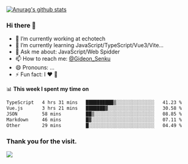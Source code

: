 [![Anurag's github stats](https://github-readme-stats.vercel.app/api?username=gideonsenku)](https://github.com/anuraghazra/github-readme-stats)
### Hi there 👋
- 🔭 I’m currently working at echotech
- 🌱 I’m currently learning JavaScript/TypeScript/Vue3/Vite...
- 💬 Ask me about: JavaScript/Web Spidder 
- 📫 How to reach me: [@Gideon_Senku](https://t.me/Gideon_Senku)
- 😄 Pronouns: ...
- ⚡ Fun fact: I ❤️ 🎵

📊 **This week I spent my time on**
<!--START_SECTION:waka-->

```txt
TypeScript   4 hrs 31 mins   ██████████▒░░░░░░░░░░░░░░   41.23 %
Vue.js       3 hrs 21 mins   ███████▓░░░░░░░░░░░░░░░░░   30.58 %
JSON         58 mins         ██▒░░░░░░░░░░░░░░░░░░░░░░   08.85 %
Markdown     46 mins         █▓░░░░░░░░░░░░░░░░░░░░░░░   07.11 %
Other        29 mins         █░░░░░░░░░░░░░░░░░░░░░░░░   04.49 %
```

<!--END_SECTION:waka-->


### Thank you for the visit.
![](http://profile-counter.glitch.me/gideonsenku/count.svg)
<!--
**GideonSenku/GideonSenku** is a ✨ _special_ ✨ repository because its `README.md` (this file) appears on your GitHub profile.

Here are some ideas to get you started:

- 🔭 I’m currently working on ...
- 🌱 I’m currently learning ...
- 👯 I’m looking to collaborate on ...
- 🤔 I’m looking for help with ...
- 💬 Ask me about ...
- 📫 How to reach me: ...
- 😄 Pronouns: ...
- ⚡ Fun fact: ...
-->
